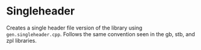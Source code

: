 # Singleheader

Creates a single header file version of the library using `gen.singleheader.cpp`.
Follows the same convention seen in the gb, stb, and zpl libraries.
